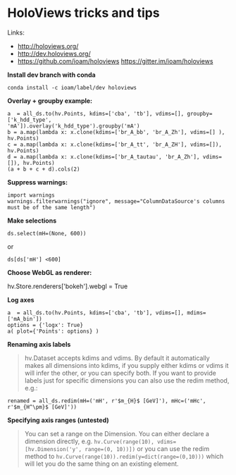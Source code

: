 # HoloViews tricks and tips

Links:
- http://holoviews.org/
- http://dev.holoviews.org/
- https://github.com/ioam/holoviews
https://gitter.im/ioam/holoviews

**Install dev branch with conda**

~~~~
conda install -c ioam/label/dev holoviews
~~~~

**Overlay + groupby example:**

~~~~
a  = all_ds.to(hv.Points, kdims=['cba', 'tb'], vdims=[], groupby=['k_hdd_type',
'mA']).overlay('k_hdd_type').groupby('mA')
b = a.map(lambda x: x.clone(kdims=['br_A_bb', 'br_A_Zh'], vdims=[] ), hv.Points)
c = a.map(lambda x: x.clone(kdims=['br_A_tt', 'br_A_ZH'], vdims=[]), hv.Points)
d = a.map(lambda x: x.clone(kdims=['br_A_tautau', 'br_A_Zh'], vdims=[]), hv.Points)
(a + b + c + d).cols(2)
~~~~

**Suppress warnings:**

~~~~
import warnings
warnings.filterwarnings("ignore", message="ColumnDataSource's columns must be of the same length")
~~~~


**Make selections**

`ds.select(mH=(None, 600))`

or

`ds[ds['mH'] <600]`

**Choose WebGL as renderer:**

hv.Store.renderers['bokeh'].webgl = True

**Log axes**

~~~~
a  = all_ds.to(hv.Points, kdims=['cba', 'tb'], vdims=[], mdims=['mA_bin'])
options = {'logx': True}
a( plot={'Points': options} )
~~~~

**Renaming axis labels**

> hv.Dataset accepts kdims and vdims. By default it automatically makes all dimensions into
kdims, if you supply either kdims or vdims it will infer the other, or you can specify both. If you
want to provide labels just for specific dimensions you can also use the redim method, e.g.:

~~~~
renamed = all_ds.redim(mH=('mH', r'$m_{H}$ [GeV]'), mHc=('mHc', r'$m_{H^\pm}$ [GeV]'))
~~~~

**Specifying axis ranges (untested)**

> You can set a range on the Dimension. You can either declare a dimension directly, e.g.
`hv.Curve(range(10), vdims=[hv.Dimension('y', range=(0, 10))])` or you can use the redim method to
`hv.Curve(range(10)).redim(y=dict(range=(0,10)))` which will let you do the same thing on an existing
element.
